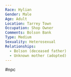 ```yaml
---
Race: Hylian
Gender: Male
Age: Adult
Location: Tarrey Town
Occupation: Shop Owner
Comments: Bolson Bank
Type: Medium
Sexuality: Heterosexual
Relationships:
  - Bolson (deceased father)
  - Unknown mother (adopted)
---
```

#npc 

